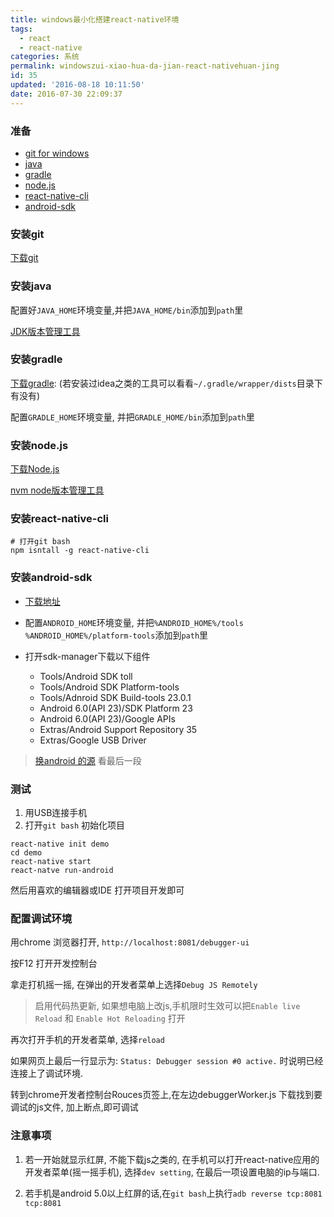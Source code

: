 ```yaml
---
title: windows最小化搭建react-native环境
tags:
  - react
  - react-native
categories: 系统
permalink: windowszui-xiao-hua-da-jian-react-nativehuan-jing
id: 35
updated: '2016-08-18 10:11:50'
date: 2016-07-30 22:09:37
---
```


### 准备

- [git for windows](#git)
- [java](#java)
- [gradle](#gradle)
- [node.js](#nodejs)
- [react-native-cli](#reactnativecli)
- [android-sdk](#androidsdk)

### 安装git

[下载git](https://git-scm.com/download)

### 安装java

配置好`JAVA_HOME`环境变量,并把`JAVA_HOME/bin`添加到`path`里

[JDK版本管理工具](http://www.lxy520.net/2015/12/02/windows-jdk-ban-ben-guan-li-qi-jvms-fa-bu/)

### 安装gradle
[下载gradle](https://services.gradle.org/distributions/gradle-2.14.1-all.zip): (若安装过idea之类的工具可以看看`~/.gradle/wrapper/dists`目录下有没有)

配置`GRADLE_HOME`环境变量, 并把`GRADLE_HOME/bin`添加到`path`里

### 安装node.js
[下载Node.js](https://nodejs.org/dist/v4.4.7/node-v4.4.7-x64.msi)

[nvm node版本管理工具](https://github.com/coreybutler/nvm-windows)

### 安装react-native-cli
```shell
# 打开git bash
npm isntall -g react-native-cli
```

### 安装android-sdk
- [下载地址](http://sdk.android-studio.org/)

- 配置`ANDROID_HOME`环境变量, 并把`%ANDROID_HOME%/tools` `%ANDROID_HOME%/platform-tools`添加到`path`里

- 打开sdk-manager下载以下组件
  - Tools/Android SDK toll
  - Tools/Android SDK Platform-tools
  - Tools/Adnroid SDK Build-tools 23.0.1
  - Android 6.0(API 23)/SDK Platform 23
  - Android 6.0(API 23)/Google APIs
  - Extras/Android Support Repository 35
  - Extras/Google USB Driver
> [换android 的源](http://mirrors.neusoft.edu.cn/more.we#android) 看最后一段

### 测试
1. 用USB连接手机
2. 打开`git bash` 初始化项目
```shell
react-native init demo
cd demo
react-native start
react-natve run-android
```

然后用喜欢的编辑器或IDE 打开项目开发即可

### 配置调试环境
用chrome 浏览器打开, `http://localhost:8081/debugger-ui`

按F12 打开开发控制台

拿走打机摇一摇, 在弹出的开发者菜单上选择`Debug JS Remotely`

> 启用代码热更新, 如果想电脑上改js,手机限时生效可以把`Enable live Reload` 和 `Enable Hot Reloading` 打开

再次打开手机的开发者菜单, 选择`reload `

如果网页上最后一行显示为: `Status: Debugger session #0 active.` 时说明已经连接上了调试环境.

转到chrome开发者控制台Rouces页签上,在左边debuggerWorker.js 下载找到要调试的js文件,
加上断点,即可调试


### 注意事项

1. 若一开始就显示红屏, 不能下载js之类的, 在手机可以打开react-native应用的开发者菜单(摇一摇手机), 选择`dev setting`, 在最后一项设置电脑的ip与端口.

2. 若手机是android 5.0以上红屏的话,在`git bash`上执行`adb reverse tcp:8081 tcp:8081`
